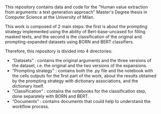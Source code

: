This repository contains data and code for the "Human value extraction from arguments: a text generation approach" Master's Degree thesis in Computer Science at the University of Milan.

This work is composed of 2 main steps: the first is about the prompting strategy implemented using the ability of Bert-base-uncased for filling masked texts, and the second is the classification of the original and prompting-expanded datasets using BORN and BERT classifiers. 

Therefore, this repository is divided into 4 directories:
- "Datasets" : contains the original arguments and the three versions of the dataset, i.e. the original and the two versions of the expansions.
- "Prompting strategy" : contains both the .py file and the notebook with the cells outputs for the first part of the work, about the results obtained by the prompting strategy with dictionary associations, and the dictionary itself. 
- "Classification" : contains the notebooks for the classification step, done separately with BORN and BERT.
- "Documents" : contains documents that could help to understand the workflow process.
